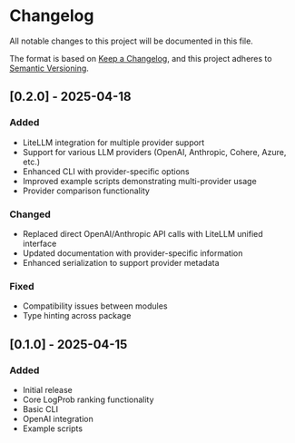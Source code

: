 # Changelog

All notable changes to this project will be documented in this file.

The format is based on [Keep a Changelog](https://keepachangelog.com/en/1.0.0/),
and this project adheres to [Semantic Versioning](https://semver.org/spec/v2.0.0.html).

## [0.2.0] - 2025-04-18

### Added
- LiteLLM integration for multiple provider support
- Support for various LLM providers (OpenAI, Anthropic, Cohere, Azure, etc.)
- Enhanced CLI with provider-specific options
- Improved example scripts demonstrating multi-provider usage
- Provider comparison functionality

### Changed
- Replaced direct OpenAI/Anthropic API calls with LiteLLM unified interface
- Updated documentation with provider-specific information
- Enhanced serialization to support provider metadata

### Fixed
- Compatibility issues between modules
- Type hinting across package


## [0.1.0] - 2025-04-15

### Added
- Initial release
- Core LogProb ranking functionality
- Basic CLI
- OpenAI integration
- Example scripts